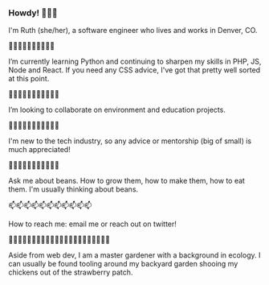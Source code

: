 ### Howdy! 👋👩‍💻
I'm Ruth (she/her), a software engineer who lives and works in Denver, CO.

🌱🌱🌱🌱🌱🌱🌱🌱🌱🌱

I’m currently learning Python and continuing to sharpen my skills in PHP, JS, Node and React. If you need any CSS advice, I've got that pretty well sorted at this point.


👯👯👯👯👯👯👯👯👯👯👯

I’m looking to collaborate on environment and education projects.


🤔🤔🤔🤔🤔🤔🤔🤔🤔🤔🤔

I'm new to the tech industry, so any advice or mentorship (big of small) is much appreciated!


💬💬💬💬💬💬💬💬💬💬💬

Ask me about beans. How to grow them, how to make them, how to eat them. I'm usually thinking about beans.


📫📫📫📫📫📫📫📫📫📫📫

How to reach me: email me or reach out on twitter!


👩‍🌾👩‍🌾👩‍🌾👩‍🌾👩‍🌾👩‍🌾👩‍🌾👩‍🌾👩‍🌾👩‍🌾👩‍🌾

Aside from web dev, I am a master gardener with a background in ecology. I can usually be found tooling around my backyard garden shooing my chickens out of the strawberry patch.
